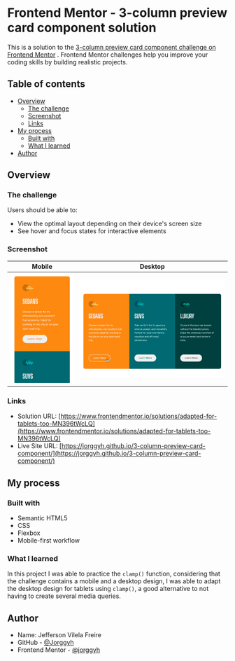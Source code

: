 # Frontend Mentor - 3-column preview card component solution

This is a solution to
the [3-column preview card component challenge on Frontend Mentor](https://www.frontendmentor.io/challenges/3column-preview-card-component-pH92eAR2-)
. Frontend Mentor challenges help you improve your coding skills by building realistic projects.

## Table of contents

- [Overview](#overview)
    - [The challenge](#the-challenge)
    - [Screenshot](#screenshot)
    - [Links](#links)
- [My process](#my-process)
    - [Built with](#built-with)
    - [What I learned](#what-i-learned)
- [Author](#author)

## Overview

### The challenge

Users should be able to:

- View the optimal layout depending on their device's screen size
- See hover and focus states for interactive elements

### Screenshot

| Mobile                          | Desktop                          |
|---------------------------------|----------------------------------|
| ![](/img/screenshot-mobile.png) | ![](/img/screenshot-desktop.png) |

### Links

- Solution
  URL: [https://www.frontendmentor.io/solutions/adapted-for-tablets-too-MN396tWcLQ](https://www.frontendmentor.io/solutions/adapted-for-tablets-too-MN396tWcLQ)
- Live Site
  URL: [https://jorggyh.github.io/3-column-preview-card-component/](https://jorggyh.github.io/3-column-preview-card-component/)

## My process

### Built with

- Semantic HTML5
- CSS
- Flexbox
- Mobile-first workflow

### What I learned

In this project I was able to practice the `clamp()` function, considering that the challenge contains a mobile and a
desktop design, I was able to adapt the desktop design for tablets using `clamp()`, a good alternative to not
having to create several media queries.

## Author

- Name: Jefferson Vilela Freire
- GitHub - [@Jorggyh](https://github.com/Jorggyh)
- Frontend Mentor - [@jorggyh](https://www.frontendmentor.io/profile/jorggyh)
